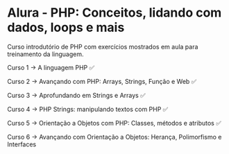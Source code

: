 # Alura - PHP: Conceitos, lidando com dados, loops e mais

Curso introdutório de PHP com exercícios mostrados em aula para treinamento da linguagem.

Curso 1 -> A linguagem PHP ✅

Curso 2 -> Avançando com PHP: Arrays, Strings, Função e Web ✅

Curso 3 -> Aprofundando em Strings e Arrays ✅

Curso 4 -> PHP Strings: manipulando textos com PHP ✅

Curso 5 -> Orientação a Objetos com PHP: Classes, métodos e atributos ✅

Curso 6 -> Avançando com Orientação a Objetos: Herança, Polimorfismo e Interfaces

